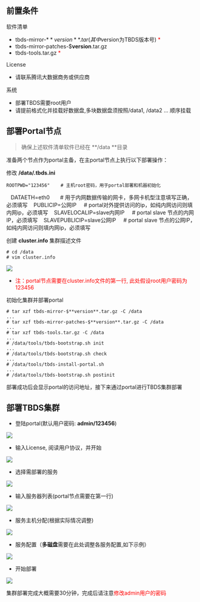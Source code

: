 ## 前置条件
软件清单
* tbds-mirror-$**version**.tar   (其中$version为TBDS版本号) <font color="red">\*</font>
* tbds-mirror-patches-$**version**.tar.gz
* tbds-tools.tar.gz <font color="red">\*</font>

License
* 请联系腾讯大数据商务或供应商

系统
* 部署TBDS需要root用户
* 请提前格式化并挂载好数据盘,多块数据盘须按照/data1, /data2 ... 顺序挂载


## 部署Portal节点

> 确保上述软件清单软件已经在 **/data **目录

准备两个节点作为portal主备，在主portal节点上执行以下部署操作：

修改 **/data/.tbds.ini**

    ROOTPWD="123456"    # 主机root密码，用于portal部署和机器初始化
    DATAETH=eth0        # 用于内网数据传输的网卡，多网卡机型注意填写正确，必须填写
    PUBLICIP=公网IP     # portal对外提供访问的ip，如纯内网访问则填内网ip，必须填写
    SLAVELOCALIP=slave内网IP     # portal slave 节点的内网IP，必须填写
    SLAVEPUBLICIP=slave公网IP     # portal slave 节点的公网IP，如纯内网访问则填内网ip，必须填写


创建 **cluster.info** 集群描述文件

	# cd /data
	# vim cluster.info

![](cluster.info.jpg)

* <font color="red">注：portal节点需要在cluster.info文件的第一行, 此处假设root用户密码为123456</font>

初始化集群并部署portal

    # tar xzf tbds-mirror-$**version**.tar.gz -C /data
    ...
    # tar xzf tbds-mirror-patches-$**version**.tar.gz -C /data
    ...
    # tar xzf tbds-tools.tar.gz -C /data
    ...
    # /data/tools/tbds-bootstrap.sh init
    ...
    # /data/tools/tbds-bootstrap.sh check
    ...
    # /data/tools/tbds-install-portal.sh
    ...
    # /data/tools/tbds-bootstrap.sh postinit

部署成功后会显示portal的访问地址，接下来通过portal进行TBDS集群部署

## 部署TBDS集群
* 登陆portal(默认用户密码: **admin/123456**)

![](初次登陆.jpg)

* 输入License, 阅读用户协议，并开始

![](输入License.jpg)

* 选择需部署的服务

![](选择服务.jpg)

* 输入服务器列表(portal节点需要在第一行)

![](输入服务器列表.jpg)

* 服务主机分配(根据实际情况调整)

![](服务主机分配.jpg)

* 服务配置（**多磁盘**需要在此处调整各服务配置,如下示例）

![](服务配置.jpg)

* 开始部署

![](部署过程.jpg)

集群部署完成大概需要30分钟，完成后请注意<font color="red">修改admin用户的密码</font>



